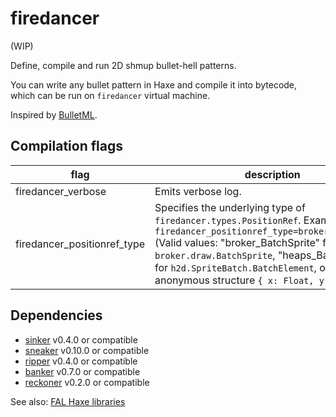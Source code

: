 # firedancer

(WIP)

Define, compile and run 2D shmup bullet-hell patterns. 

You can write any bullet pattern in Haxe and compile it into bytecode,  
which can be run on `firedancer` virtual machine.

Inspired by [BulletML](http://www.asahi-net.or.jp/~cs8k-cyu/bulletml/index_e.html).


## Compilation flags

|flag|description|
|---|---|
|firedancer_verbose|Emits verbose log.|
|firedancer_positionref_type|Specifies the underlying type of `firedancer.types.PositionRef`. Example: `-D firedancer_positionref_type=broker_BatchSprite` (Valid values: "broker_BatchSprite" for `broker.draw.BatchSprite`, "heaps_BatchElement" for `h2d.SpriteBatch.BatchElement`, otherwise an anonymous structure `{ x: Float, y: Float }`)|


## Dependencies

- [sinker](https://github.com/fal-works/sinker) v0.4.0 or compatible
- [sneaker](https://github.com/fal-works/sneaker) v0.10.0 or compatible
- [ripper](https://github.com/fal-works/ripper) v0.4.0 or compatible
- [banker](https://github.com/fal-works/banker) v0.7.0 or compatible
- [reckoner](https://github.com/fal-works/banker) v0.2.0 or compatible

See also:
[FAL Haxe libraries](https://github.com/fal-works/fal-haxe-libraries)
